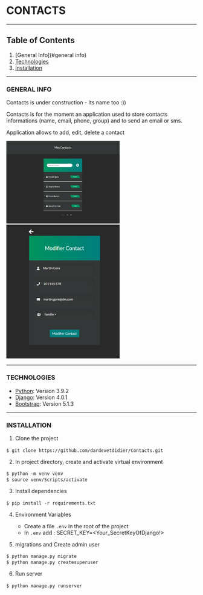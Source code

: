 # CONTACTS
___

## Table of Contents
1. [General Info](#general info)
2. [Technologies](#technologies)
3. [Installation](#installation)

___

### GENERAL INFO

Contacts is under construction - Its name too :))

Contacts is for the moment an application used to store contacts informations (name, email, phone, group) and to send an email
or sms.

Application allows to add, edit, delete a contact

<img src="images/home.png" width="300">
<img src="images/edit_contact.png" width="300">

___

### TECHNOLOGIES

* [Python](https://www.python.org/): Version 3.9.2
* [Django](https://www.djangoproject.com/): Version 4.0.1
* [Bootstrap](https://getbootstrap.com/): Version 5.1.3


___

### INSTALLATION

1. Clone the project

`$ git clone https://github.com/dardevetdidier/Contacts.git`

2. In project directory, create and activate virtual environment
```
$ python -m venv venv
$ source venv/Scripts/activate
```
3. Install dependencies

`$ pip install -r requirements.txt`

4. Environment Variables
   * Create a file `.env` in the root of the project
   * In `.env` add : SECRET_KEY=<Your_SecretKeyOfDjango!>


5. migrations and Create admin user

```
$ python manage.py migrate
$ python manage.py createsuperuser
```

6. Run server

`$ python manage.py runserver`






